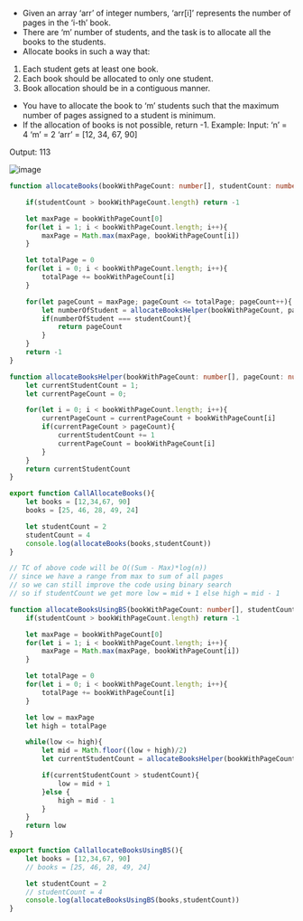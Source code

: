 - Given an array ‘arr’ of integer numbers, ‘arr[i]’ represents the number of pages in the ‘i-th’ book.
- There are ‘m’ number of students, and the task is to allocate all the books to the students.
- Allocate books in such a way that:
1. Each student gets at least one book.
2. Each book should be allocated to only one student.
3. Book allocation should be in a contiguous manner.

- You have to allocate the book to ‘m’ students such that the maximum number of pages assigned to a student is minimum.
- If the allocation of books is not possible, return -1.
Example:
Input: ‘n’ = 4 ‘m’ = 2 
‘arr’ = [12, 34, 67, 90]

Output: 113

![image](https://github.com/user-attachments/assets/a83c6467-4591-4fbc-9528-4f639d95b118)


```ts
function allocateBooks(bookWithPageCount: number[], studentCount: number){

    if(studentCount > bookWithPageCount.length) return -1

    let maxPage = bookWithPageCount[0]
    for(let i = 1; i < bookWithPageCount.length; i++){
        maxPage = Math.max(maxPage, bookWithPageCount[i])
    }

    let totalPage = 0
    for(let i = 0; i < bookWithPageCount.length; i++){
        totalPage += bookWithPageCount[i]
    }

    for(let pageCount = maxPage; pageCount <= totalPage; pageCount++){
        let numberOfStudent = allocateBooksHelper(bookWithPageCount, pageCount)
        if(numberOfStudent === studentCount){
            return pageCount
        }
    }
    return -1
}

function allocateBooksHelper(bookWithPageCount: number[], pageCount: number){
    let currentStudentCount = 1;
    let currentPageCount = 0;

    for(let i = 0; i < bookWithPageCount.length; i++){
        currentPageCount = currentPageCount + bookWithPageCount[i]
        if(currentPageCount > pageCount){
            currentStudentCount += 1
            currentPageCount = bookWithPageCount[i]
        }
    }
    return currentStudentCount
}

export function CallAllocateBooks(){
    let books = [12,34,67, 90]
    books = [25, 46, 28, 49, 24]

    let studentCount = 2
    studentCount = 4
    console.log(allocateBooks(books,studentCount))
}

// TC of above code will be O((Sum - Max)*log(n))
// since we have a range from max to sum of all pages
// so we can still improve the code using binary search
// so if studentCount we get more low = mid + 1 else high = mid - 1

function allocateBooksUsingBS(bookWithPageCount: number[], studentCount: number){
    if(studentCount > bookWithPageCount.length) return -1

    let maxPage = bookWithPageCount[0]
    for(let i = 1; i < bookWithPageCount.length; i++){
        maxPage = Math.max(maxPage, bookWithPageCount[i])
    }

    let totalPage = 0
    for(let i = 0; i < bookWithPageCount.length; i++){
        totalPage += bookWithPageCount[i]
    }

    let low = maxPage
    let high = totalPage

    while(low <= high){
        let mid = Math.floor((low + high)/2)
        let currentStudentCount = allocateBooksHelper(bookWithPageCount, mid)

        if(currentStudentCount > studentCount){
            low = mid + 1
        }else {
            high = mid - 1
        }
    }
    return low
}

export function CallallocateBooksUsingBS(){
    let books = [12,34,67, 90]
    // books = [25, 46, 28, 49, 24]

    let studentCount = 2
    // studentCount = 4
    console.log(allocateBooksUsingBS(books,studentCount))
}

```
